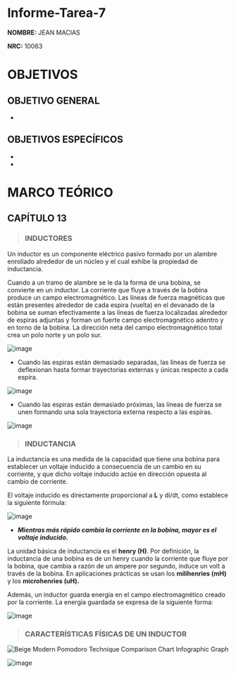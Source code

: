 # Informe-Tarea-7

**NOMBRE:** JEAN MACIAS

**NRC:** 10063

# **OBJETIVOS**

## **OBJETIVO GENERAL**

*

## **OBJETIVOS ESPECÍFICOS**

*

*

# **MARCO TEÓRICO**

## **CAPÍTULO 13**

> ### **INDUCTORES**

Un inductor es un componente eléctrico pasivo formado por un alambre enrollado alrededor de un núcleo y el cual exhibe la propiedad de inductancia.


Cuando a un tramo de alambre se le da la forma de una bobina, se convierte en un inductor. La corriente que fluye a través de la bobina produce un campo electromagnético. Las líneas de fuerza magnéticas que están presentes alrededor de cada espira (vuelta) en el devanado de la bobina se suman efectivamente a las líneas de fuerza localizadas alrededor de espiras adjuntas y forman un fuerte campo electromagnético adentro y en torno de la bobina. La dirección neta del campo electromagnético total crea un polo norte y un polo sur.

![image](https://user-images.githubusercontent.com/116774235/217155225-eaf3d6db-c21b-4566-b344-d94b771a94c4.png)

* Cuando las espiras están demasiado separadas, las líneas de fuerza se deflexionan hasta formar trayectorias externas y únicas respecto a cada espira.

![image](https://user-images.githubusercontent.com/116774235/217155380-4a518008-25c8-4371-bd68-c4230149b351.png)

* Cuando las espiras están demasiado próximas, las líneas de fuerza se unen formando una sola trayectoria externa respecto a las espiras.

![image](https://user-images.githubusercontent.com/116774235/217155525-235c4157-b889-44a8-8bb6-9117a3623af4.png)

> ### **INDUCTANCIA**

La inductancia es una medida de la capacidad que tiene una bobina para establecer un voltaje inducido a consecuencia de un cambio en su corriente, y que dicho voltaje inducido actúe en dirección opuesta al cambio de corriente.

El voltaje inducido es directamente proporcional a **L** y di/dt, como establece la siguiente fórmula:

![image](https://user-images.githubusercontent.com/116774235/217155725-15cbb6ad-adb1-4416-a88b-318f3ae275bf.png)

* ***Mientras más rápido cambia la corriente en la bobina, mayor es el voltaje inducido.***

La unidad básica de inductancia es el **henry (H)**. Por definición, la inductancia de una bobina es de un henry cuando la corriente que fluye por la bobina, que cambia a razón de un ampere por segundo, induce un volt a través de la bobina. En aplicaciones prácticas se usan los **milihenries (mH)** y los **microhenries (uH).**

Además, un inductor guarda energía en el campo electromagnético creado por la corriente. La energía guardada se expresa de la siguiente forma:

![image](https://user-images.githubusercontent.com/116774235/217156379-12669a15-ae41-4990-a3c2-1d050496758b.png)

> ### **CARACTERÍSTICAS FÍSICAS DE UN INDUCTOR**

![Beige Modern Pomodoro Technique Comparison Chart Infographic Graph](https://user-images.githubusercontent.com/116774235/217156490-c0da42b6-acb7-4219-8453-72c02f50a706.png)

![image](https://user-images.githubusercontent.com/116774235/217158894-4d3da7ea-4bdf-4485-805b-c663d0a0899f.png)

